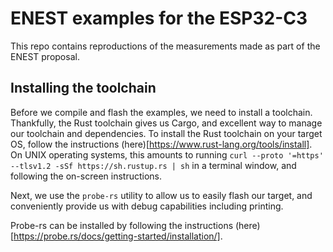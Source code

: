# ENEST examples for the ESP32-C3

This repo contains reproductions of the measurements made as part of the ENEST proposal.

## Installing the toolchain
Before we compile and flash the examples, we need to install a toolchain. Thankfully, the Rust toolchain gives us Cargo, and excellent way to manage our toolchain and dependencies.
To install the Rust toolchain on your target OS, follow the instructions (here)[https://www.rust-lang.org/tools/install]. 
On UNIX operating systems, this amounts to running
```curl --proto '=https' --tlsv1.2 -sSf https://sh.rustup.rs | sh```
in a terminal window, and following the on-screen instructions.

Next, we use the ``probe-rs`` utility to allow us to easily flash our target, and conveniently provide us with debug capabilities including printing.

Probe-rs can be installed by following the instructions (here)[https://probe.rs/docs/getting-started/installation/]. 

